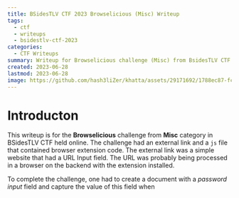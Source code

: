 ```yaml
---
title: BSidesTLV CTF 2023 Browselicious (Misc) Writeup
tags:
  - ctf
  - writeups
  - bsidestlv-ctf-2023
categories:
  - CTF Writeups
summary: Writeup for Browselicious challenge (Misc) from BsidesTLV CTF 2023
created: 2023-06-28
lastmod: 2023-06-28
image: https://github.com/hash3liZer/khatta/assets/29171692/1788ec87-fc59-49a7-a035-ec767504fb3d 
---
```


# Introducton
This writeup is for the **Browselicious** challenge from **Misc** category in BSidesTLV CTF held online. The challenge had an external link and a `js` file that contained browser extension code. The external link was a simple website that had a URL Input field. The URL was probably being processed in a browser on the backend with the extension installed. 

To complete the challenge, one had to create a document with a _password input_ field and capture the value of this field when 
